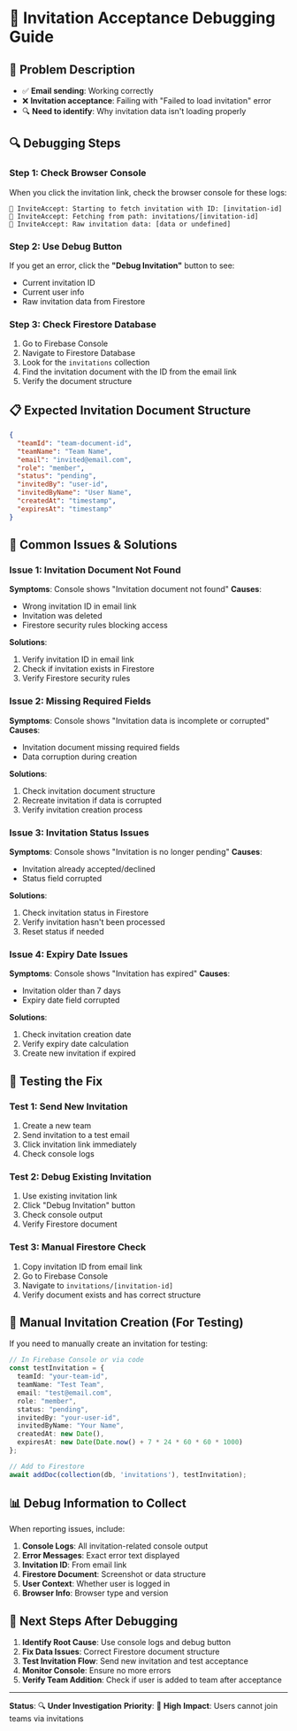 # 🐛 Invitation Acceptance Debugging Guide

## 🚨 **Problem Description**
- ✅ **Email sending**: Working correctly
- ❌ **Invitation acceptance**: Failing with "Failed to load invitation" error
- 🔍 **Need to identify**: Why invitation data isn't loading properly

## 🔍 **Debugging Steps**

### **Step 1: Check Browser Console**
When you click the invitation link, check the browser console for these logs:

```
📧 InviteAccept: Starting to fetch invitation with ID: [invitation-id]
📧 InviteAccept: Fetching from path: invitations/[invitation-id]
📧 InviteAccept: Raw invitation data: [data or undefined]
```

### **Step 2: Use Debug Button**
If you get an error, click the **"Debug Invitation"** button to see:
- Current invitation ID
- Current user info
- Raw invitation data from Firestore

### **Step 3: Check Firestore Database**
1. Go to Firebase Console
2. Navigate to Firestore Database
3. Look for the `invitations` collection
4. Find the invitation document with the ID from the email link
5. Verify the document structure

## 📋 **Expected Invitation Document Structure**

```json
{
  "teamId": "team-document-id",
  "teamName": "Team Name",
  "email": "invited@email.com",
  "role": "member",
  "status": "pending",
  "invitedBy": "user-id",
  "invitedByName": "User Name",
  "createdAt": "timestamp",
  "expiresAt": "timestamp"
}
```

## 🚨 **Common Issues & Solutions**

### **Issue 1: Invitation Document Not Found**
**Symptoms**: Console shows "Invitation document not found"
**Causes**:
- Wrong invitation ID in email link
- Invitation was deleted
- Firestore security rules blocking access

**Solutions**:
1. Verify invitation ID in email link
2. Check if invitation exists in Firestore
3. Verify Firestore security rules

### **Issue 2: Missing Required Fields**
**Symptoms**: Console shows "Invitation data is incomplete or corrupted"
**Causes**:
- Invitation document missing required fields
- Data corruption during creation

**Solutions**:
1. Check invitation document structure
2. Recreate invitation if data is corrupted
3. Verify invitation creation process

### **Issue 3: Invitation Status Issues**
**Symptoms**: Console shows "Invitation is no longer pending"
**Causes**:
- Invitation already accepted/declined
- Status field corrupted

**Solutions**:
1. Check invitation status in Firestore
2. Verify invitation hasn't been processed
3. Reset status if needed

### **Issue 4: Expiry Date Issues**
**Symptoms**: Console shows "Invitation has expired"
**Causes**:
- Invitation older than 7 days
- Expiry date field corrupted

**Solutions**:
1. Check invitation creation date
2. Verify expiry date calculation
3. Create new invitation if expired

## 🧪 **Testing the Fix**

### **Test 1: Send New Invitation**
1. Create a new team
2. Send invitation to a test email
3. Click invitation link immediately
4. Check console logs

### **Test 2: Debug Existing Invitation**
1. Use existing invitation link
2. Click "Debug Invitation" button
3. Check console output
4. Verify Firestore document

### **Test 3: Manual Firestore Check**
1. Copy invitation ID from email link
2. Go to Firebase Console
3. Navigate to `invitations/[invitation-id]`
4. Verify document exists and has correct structure

## 🔧 **Manual Invitation Creation (For Testing)**

If you need to manually create an invitation for testing:

```typescript
// In Firebase Console or via code
const testInvitation = {
  teamId: "your-team-id",
  teamName: "Test Team",
  email: "test@email.com",
  role: "member",
  status: "pending",
  invitedBy: "your-user-id",
  invitedByName: "Your Name",
  createdAt: new Date(),
  expiresAt: new Date(Date.now() + 7 * 24 * 60 * 60 * 1000)
};

// Add to Firestore
await addDoc(collection(db, 'invitations'), testInvitation);
```

## 📊 **Debug Information to Collect**

When reporting issues, include:

1. **Console Logs**: All invitation-related console output
2. **Error Messages**: Exact error text displayed
3. **Invitation ID**: From email link
4. **Firestore Document**: Screenshot or data structure
5. **User Context**: Whether user is logged in
6. **Browser Info**: Browser type and version

## 🚀 **Next Steps After Debugging**

1. **Identify Root Cause**: Use console logs and debug button
2. **Fix Data Issues**: Correct Firestore document structure
3. **Test Invitation Flow**: Send new invitation and test acceptance
4. **Monitor Console**: Ensure no more errors
5. **Verify Team Addition**: Check if user is added to team after acceptance

---

**Status**: 🔍 **Under Investigation**
**Priority**: 🔴 **High**
**Impact**: Users cannot join teams via invitations
